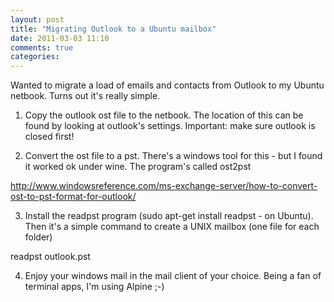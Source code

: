 ```yaml
---
layout: post
title: "Migrating Outlook to a Ubuntu mailbox"
date: 2011-03-03 11:10
comments: true
categories: 
---
```


Wanted to migrate a load of emails and contacts from Outlook to my Ubuntu netbook. Turns out it's really simple.

1) Copy the outlook ost file to the netbook. The location of this can be found by looking at outlook's settings. Important: make sure outlook is closed first!

2) Convert the ost file to a pst. There's a windows tool for this - but I found it worked ok under wine. The program's called ost2pst

http://www.windowsreference.com/ms-exchange-server/how-to-convert-ost-to-pst-format-for-outlook/

3) Install the readpst program (sudo apt-get install readpst - on Ubuntu). Then it's a simple command to create a UNIX mailbox (one file for each folder)

readpst outlook.pst

4) Enjoy your windows mail in the mail client of your choice. Being a fan of terminal apps, I'm using Alpine ;-)